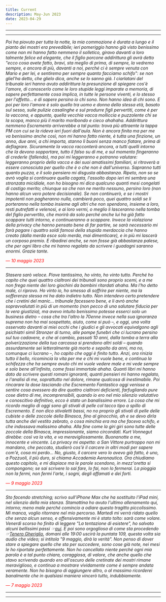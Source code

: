 ```yaml
---
title: Current
description: May-Jun 2023
date: 2023-04-29
---
```


---
---

*Poi ha piovuto per tutta la notte, la mia commozione è durata a lungo e il pianto dei mostri era prevedibile; ieri pomeriggio hanno già visto benissimo come non mi hanno fatto nemmeno il solletico, giravo davanti a loro talmente felice ed elegante, che il figlio porcone addirittura gli avrà detto "ecco cosa avete fatto, bravi, sta meglio di prima, di sempre, la vedremo sempre, e ancora di più, davanti a noi, perché ci è sempre venuta con Mario e per lei, e sentiremo per sempre quanto facciamo schifo": se non gliel'ha detto, che glielo dica, anche se lo sanno già. I ciarlatani del tribunale ieri hanno avuto addirittura la presunzione di spiegare cos'è l'amore, di conoscerlo come le loro stupide leggi imparate a memoria, di sapere perfettamente cosa implica, in tutte le persone viventi, e lo stesso per l'affetto... e di sapere persino io chi sono. Non hanno idea di chi sono. E poi per loro l'amore è solo quello tra uomo e donna della stessa età, basato sul sesso, sulle pulizie casalinghe e sul produrre figli pervertiti, come è per la vaccona, e appunto, quella vecchia vacca molliccia e puzzolente chi se la scopa, manco più il marito moribondo e cieco ahahaha. Addirittura nemmeno Escremento arriverebbe a tal punto: trova più attraente la tappa PM con cui se la rideva ieri fuori dall'aula. Non è ancora finita ma per me va benissimo anche così, non mi hanno fatto niente, è tutta una finzione, un anno, due anni, a chi importa, stanno lì buoni senza manco fiatare, prima di deflagrare. Sicuramente la vacca racconterà ancora, a tutti quelli intorno che la devono sopportare, tutto il falso su di me, e sul momento fingeranno di crederle (fallendo), ma poi mi leggeranno e potranno valutare: leggeranno proprio della vacca e dei suoi amatissimi familiari, si ritroverà a essere conosciuta per quello che è o che non è dall'universo. Sapranno tutti quanto puzza, e il solo pensiero mi disgusta abbastanza. Ripeto, non so se avrò voglia si continuare quella cagata, l'assolto dopo ieri mi sembra una stronzata micidiale, non ho bisogno mi dica qualcuno quanti mesi congelati di castigo merito; chiunque sa che non ne merito nessuno, persino loro (non hanno alcun vero potere decisionale). Se non continuerò, e se i mostri impotenti non pagheranno nulla, cambierà poco, quei quattro soldi se li porteranno nella tomba insieme agli altri che non spendono, insieme a loro, resti putrefatti e velenosi, e ai loro vermi, o meglio li lasceranno nella tomba del figlio pervertito, che morirà da solo perché anche lui ha già fatto scappare tutti intorno, e continueranno a scappare. Invece la violazione della privacy che hanno pensato bene di far partire, se sarà necessario mi farà pagare i quattro soldi famosi della stupida merdaccia che hanno creato (dalla merda esce solo merda, mai dimenticare), e in più mi lascerà un corposo premio. E ribadirei anche, se non fosse già abbastanza palese, che per ogni libro che mi hanno regalato da scrivere i guadagni saranno enormi. Grazie tante.*

<span style="color:red">*— 10 maggio 2023*</span>

---

*Stasera sarò veloce. Piove tantissimo, ho vinto, ho vinto tutto. Perché ho capito che quei quattro cialtroni dei tribunali sono proprio scemi, e a me non frega niente dei loro giochini da bambini ritardati ahaha. Ma l'ho detto male, ci riprovo. Ho vinto io, ho smesso di soffrire per niente, ma la sofferenza stessa mi ha dato indietro tutto. Non intendevo certo pretendere che i cretini del manic... tribunale facessero bene, e li avrò anche sopravvalutati in più di un momento (non pecco di una salutare fiducia per la vera giustizia), ma avevo intuito benissimo potesse esserci solo un business dietro – cosa che tra l'altro la 70enne invece nella sua ignoranza suprema non ha mai sospettato, aiuto, come si può –, e oggi, una volta osservato davanti ai miei occhi che i giudici e gli avvocati equivalgono agli psichiatri simil Stronzer di turno, alle pompe funebri che ci lucrano persino sul tuo cadavere, e che al cambio, passati 10 anni, dalla tomba a terra alla polverizzazione della tua carcassa si prendono altri soldi – quando assurdamente sei letteralmente già morto e sepolto da anni, ma no, comunque ci lucrano –, ho capito che oggi è finito tutto. Anzi, ora rinizia tutto il bello, ricomincia la vita per me e chi mi vuole bene, e continua la schifezza che ha sempre avuto chi mi vuole vedere male e mi vede sempre e solo bene all'infinito, come fossi immortale ahaha. Quanti libri mi hanno dato da scrivere questi romani ignoranti, quanti pensieri mi hanno regalato, e l'analisi di me, soprattutto nel dolore, rimane qualcosa di inestimabile. Poi rincarare la dose lasciando che Escremento Fantastico oggi venisse a sentire cosa avessero da dire quattro cialtroni deficienti, farfugliando pure cose dietro di me, incomprensibili, quando io ero nel mio silenzio valutativo e conoscitivo definitivo, ecco è stato un banalissimo errore. La cosa che mi ricordo meglio di oggi sono gli stivali di pelle col tacco tipo a spillo di Escremento. E non dico stivaletti bassi, no no proprio gli stivali di pelle delle cubiste o delle zoccole della Binasca, fino al ginocchio, ah e se devo dirla tutta anche del vestito zebrato, o cosa minchia era ma che faceva schifo, e che indossava malissimo ahaha. Alla fine come la giri giri sono tutte delle zoccole della Binasca, impressionante, siamo circondati. Kurt Vonnegut direbbe: così va la vita, e va meravigliosamente. Buonanotte a me, innocente e vincente. La privacy mi aspetta: a San Vittore purtroppo non mi mandano, che peccato, studierò cos'è il carcere in altri modi per sapere com'è, cosa mi perdo... No, giusto, il carcere vero lo avevo già fatto, è uno, a Pozzuoli, il più duro, si chiama Accademia Aeronautica. Ora chiudiamo questo capitolo, e mi dispiace ma le parole scendono, in mezz'oretta si compongono; se sai scrivere lo sai fare, lo fai, non lo fermerai. La pioggia non la fermi, non fermi l'arte, i sogni, degli affamati e dei forti.*

<span style="color:red">*— 9 maggio 2023*</span>

---

*Sto facendo stretching; scrivo sull'iPhone Max che ha sostituito l'iPad mini, nel silenzio della mia stanza. Stamattina ho avuto l'ultimo allenamento qui, intorno; meno male perché comincio a odiare questo tragitto piccolissimo. Mi manca, voglio ritornare nel mio percorso. Martedì mi verrà ridato quello che senza alcun senso, e offensivamente mi è stato tolto: sarà come volare. Venerdì scorso ho finito di leggere "La tentazione di esistere", ho salvato alcuni bellissimi passi ☞[qui](https://miry1919.github.io/hugosite/quote/la-tentazione-di-esistere/). E poi sono orgogliosa di come sta procedendo ☞[Tenero Gheriglio](https://miry1919.github.io/hugosite/podcast/tenero-gheriglio-4/), domani alle 19:00 uscirà la puntata 109, questa volta sia audio che video; si intitola "9 maggio, dirà la verità". Non penso di dover stare a spiegare quello che sta per succedere, sono cose già note, nei mesi le ho riportate perfettamente. Non ho cancellato niente perché ogni mia parola è a tal punto chiara, coraggiosa, di valore, che anche quello che stavo scrivendo quando ero all'oscuro delle cretinate dei mostri rimane meraviglioso, e continua a mostrare vividamente come è sempre andata veramente. Non ho bisogno di aggiungere altro, o al massimo ricorderei banalmente che in qualsiasi maniera vincerò tutto, indubbiamente.*

<span style="color:red">*— 7 maggio 2023*</span>

---
---
